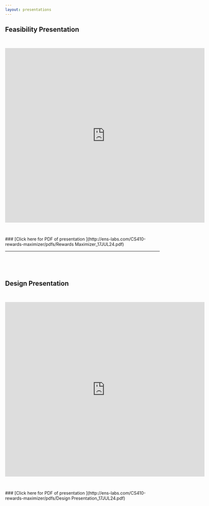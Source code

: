 ```yaml
---
layout: presentations
---
```


## Feasibility Presentation

<p>&nbsp;</p>
<iframe src="https://docs.google.com/presentation/d/e/2PACX-1vQtD0_54k4B76XC0VfCFaNu7uuxTLKW5gfqNsauyCn3J3_IAARhwRoXSAa2wIFNCgE9LitcnnjrUKWO/embed?start=false&loop=true&delayms=5000" frameborder="0" width="650" height="569" allowfullscreen="true" mozallowfullscreen="true" webkitallowfullscreen="true"></iframe>

<p>&nbsp;</p>
### [Click here for PDF of presentation ](http://ens-labs.com/CS410-rewards-maximizer/pdfs/Rewards Maximizer_17JUL24.pdf)

---

<p>&nbsp;</p>
<p>&nbsp;</p>

## Design Presentation

<p>&nbsp;</p>
<iframe src="https://docs.google.com/presentation/d/e/2PACX-1vTPOmPyiDz86XsZNSd7YBWteV6uqSB2BfUkijfGdsmY8r-z4Gta_HV9c8orxAk0zesn8y5C8WBLxURv/embed?start=false&loop=false&delayms=3000" frameborder="0" width="650" height="569" allowfullscreen="true" mozallowfullscreen="true" webkitallowfullscreen="true"></iframe>

<p>&nbsp;</p>
### [Click here for PDF of presentation ](http://ens-labs.com/CS410-rewards-maximizer/pdfs/Design Presentation_17JUL24.pdf)

